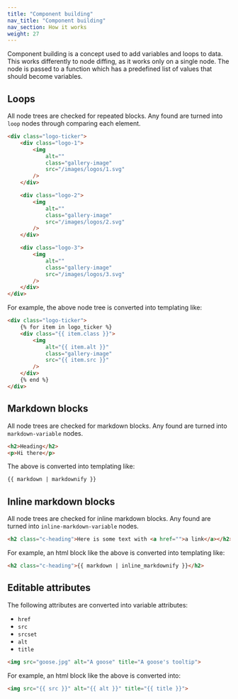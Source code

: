 ```yaml
---
title: "Component building"
nav_title: "Component building"
nav_section: How it works
weight: 27
---
```


Component building is a concept used to add variables and loops to data. This works differently to node diffing, as it works only on a single node. The node is passed to a function which has a predefined list of values that should become variables. 

## Loops

All node trees are checked for repeated blocks. Any found are turned into `loop` nodes through comparing each element.

```html
<div class="logo-ticker">
	<div class="logo-1">
		<img
			alt=""
			class="gallery-image"
			src="/images/logos/1.svg"
		/>
	</div>

	<div class="logo-2">
		<img
			alt=""
			class="gallery-image"
			src="/images/logos/2.svg"
		/>
	</div>

	<div class="logo-3">
		<img
			alt=""
			class="gallery-image"
			src="/images/logos/3.svg"
		/>
	</div>
</div>
```

For example, the above node tree is converted into templating like:

```html
<div class="logo-ticker">
    {% for item in logo_ticker %}
	<div class="{{ item.class }}">
		<img
			alt="{{ item.alt }}"
			class="gallery-image"
			src="{{ item.src }}"
		/>
	</div>
    {% end %}
</div>
```

## Markdown blocks

All node trees are checked for markdown blocks. Any found are turned into `markdown-variable` nodes.

```html
<h2>Heading</h2>
<p>Hi there</p>
```

The above is converted into templating like:

```html
{{ markdown | markdownify }}
```

## Inline markdown blocks

All node trees are checked for inline markdown blocks. Any found are turned into `inline-markdown-variable` nodes.

```html
<h2 class="c-heading">Here is some text with <a href="">a link</a></h2>
```

For example, an html block like the above is converted into templating like:

```html
<h2 class="c-heading">{{ markdown | inline_markdownify }}</h2>
```

## Editable attributes

The following attributes are converted into variable attributes:

- `href`
- `src`
- `srcset`
- `alt`
- `title`

```html
<img src="goose.jpg" alt="A goose" title="A goose's tooltip">
```

For example, an html block like the above is converted into:  

```html
<img src="{{ src }}" alt="{{ alt }}" title="{{ title }}">
```